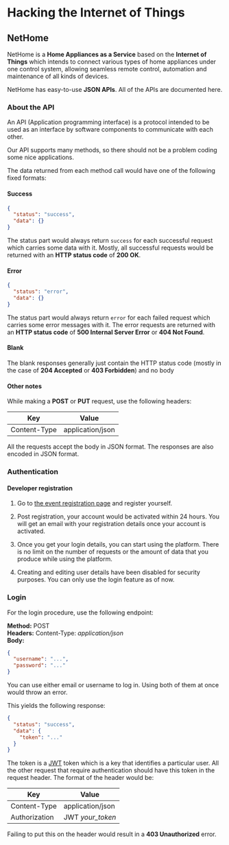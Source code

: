 # Hacking the Internet of Things

## NetHome
NetHome is a **Home Appliances as a Service** based on the **Internet of Things** which intends to connect various types of home appliances under one control system, allowing seamless remote control, automation and maintenance of all kinds of devices.

NetHome has easy-to-use **JSON APIs**. All of the APIs are documented here.

### About the API

An API (Application programming interface) is a protocol intended to be used as an interface by software components to communicate with each other.

Our API supports many methods, so there should not be a problem coding some nice applications.

The data returned from each method call would have one of the following fixed formats:

#### Success

```json
{
  "status": "success",
  "data": {}
}
```
The status part would always return `success` for each successful request which carries some data with it. Mostly, all successful requests would be returned with an **HTTP status code** of **200 OK**.

#### Error

```json
{
  "status": "error",
  "data": {}
}
```
The status part would always return `error` for each failed request which carries some error messages with it. The error requests are returned with an **HTTP status code** of **500 Internal Server Error** or **404 Not Found**.

#### Blank

The blank responses generally just contain the HTTP status code (mostly in the case of **204 Accepted** or **403 Forbidden**) and no body

#### Other notes

While making a **POST** or **PUT** request, use the following headers:

| Key | Value |
|---|---|
| Content-Type | application/json |

All the requests accept the body in JSON format. The responses are also encoded in JSON format.

### Authentication

#### Developer registration

1. Go to [the event registration page](https://www.thecollegefever.com/) and register yourself.

2. Post registration, your account would be activated within 24 hours. You will get an email with your registration details once your account is activated.

3. Once you get your login details, you can start using the platform. There is no limit on the number of requests or the amount of data that you produce while using the platform.

4. Creating and editing user details have been disabled for security purposes. You can only use the login feature as of now.

### Login

For the login procedure, use the following endpoint:

**Method:** POST  
**Headers:**
Content-Type: *application/json*  
**Body:**
```json
{
  "username": "...",
  "password": "..."
}
```
You can use either email or username to log in. Using both of them at once would throw an error.

This yields the following response:
```json
{
  "status": "success",
  "data": {
    "token": "..."
  }
}
```
The token is a [JWT](https://jwt.io/) token which is a key that identifies a particular user. All the other request that require authentication should have this token in the request header. The format of the header would be:

| Key | Value |
|---|---|
| Content-Type | application/json |
| Authorization | JWT *your_token* |

Failing to put this on the header would result in a **403 Unauthorized** error.
